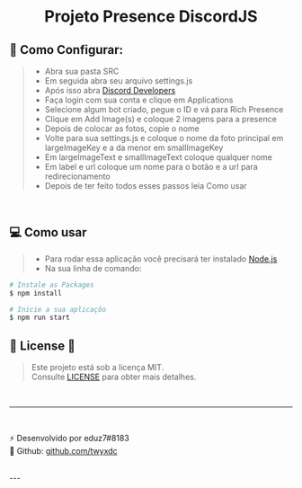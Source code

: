 <h1 align="center"> 
 Projeto Presence DiscordJS
</h1>

## 🔨 Como Configurar: 
>* Abra sua pasta SRC
>* Em seguida abra seu arquivo settings.js
>* Após isso abra [Discord Developers](https://discord.com/developers/)
>* Faça login com sua conta e clique em Applications
>* Selecione algum bot criado, pegue o ID e vá para Rich Presence
>* Clique em Add Image(s) e coloque 2 imagens para a presence
>* Depois de colocar as fotos, copie o nome
>* Volte para sua settings.js e coloque o nome da foto principal em largeImageKey e a da menor em smallImageKey
>* Em largeImageText e smallImageText coloque qualquer nome
>* Em label e url coloque um nome para o botão e a url para redirecionamento
>* Depois de ter feito todos esses passos leia Como usar

<br/>

## 💻 Como usar

>* Para rodar essa aplicação você precisará ter instalado [Node.js](https://nodejs.org/en/download/)
>* Na sua linha de comando:

```bash
# Instale as Packages
$ npm install 

# Inicie a sua aplicaçõo
$ npm run start
```

## 🔑 License 🔑

> Este projeto está sob a licença MIT. <br/> Consulte [LICENSE](LICENSE) para obter mais detalhes.

<br/>

---
<br/>

⚡ Desenvolvido por eduz7#8183
<br/>
🎈 Github: [github.com/twyxdc](https://github.com/twyxdc)

<br/>
---
